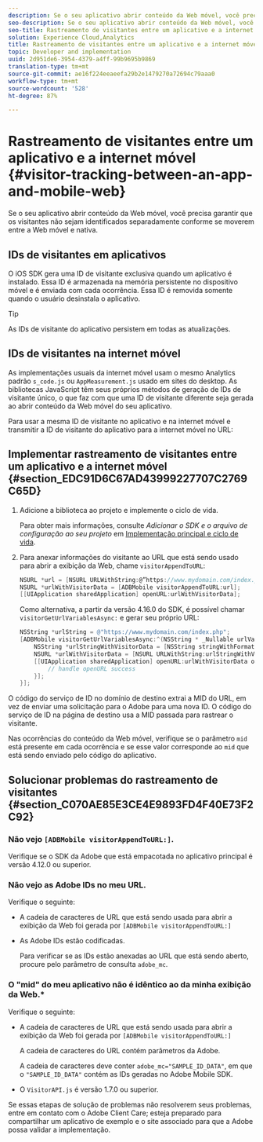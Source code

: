 ```yaml
---
description: Se o seu aplicativo abrir conteúdo da Web móvel, você precisa garantir que os visitantes não sejam identificados separadamente conforme se moverem entre a Web móvel e nativa.
seo-description: Se o seu aplicativo abrir conteúdo da Web móvel, você precisa garantir que os visitantes não sejam identificados separadamente conforme se moverem entre a Web móvel e nativa.
seo-title: Rastreamento de visitantes entre um aplicativo e a internet móvel
solution: Experience Cloud,Analytics
title: Rastreamento de visitantes entre um aplicativo e a internet móvel
topic: Developer and implementation
uuid: 2d951de6-3954-4379-a4ff-99b9695b9869
translation-type: tm+mt
source-git-commit: ae16f224eeaeefa29b2e1479270a72694c79aaa0
workflow-type: tm+mt
source-wordcount: '528'
ht-degree: 87%

---
```



# Rastreamento de visitantes entre um aplicativo e a internet móvel  {#visitor-tracking-between-an-app-and-mobile-web}

Se o seu aplicativo abrir conteúdo da Web móvel, você precisa garantir que os visitantes não sejam identificados separadamente conforme se moverem entre a Web móvel e nativa.

## IDs de visitantes em aplicativos

O iOS SDK gera uma ID de visitante exclusiva quando um aplicativo é instalado. Essa ID é armazenada na memória persistente no dispositivo móvel e é enviada com cada ocorrência. Essa ID é removida somente quando o usuário desinstala o aplicativo.

>[!TIP]
>
>As IDs de visitante do aplicativo persistem em todas as atualizações.

## IDs de visitantes na internet móvel

As implementações usuais da internet móvel usam o mesmo Analytics padrão `s_code.js` ou `AppMeasurement.js` usado em sites do desktop. As bibliotecas JavaScript têm seus próprios métodos de geração de IDs de visitante único, o que faz com que uma ID de visitante diferente seja gerada ao abrir conteúdo da Web móvel do seu aplicativo.

Para usar a mesma ID de visitante no aplicativo e na internet móvel e transmitir a ID de visitante do aplicativo para a internet móvel no URL:

## Implementar rastreamento de visitantes entre um aplicativo e a internet móvel {#section_EDC91D6C67AD43999227707C2769C65D}

1. Adicione a biblioteca ao projeto e implemente o ciclo de vida.

   Para obter mais informações, consulte *Adicionar o SDK e o arquivo de configuração ao seu projeto* em [Implementação principal e ciclo de vida](/help/ios/getting-started/dev-qs.md).
1. Para anexar informações do visitante ao URL que está sendo usado para abrir a exibição da Web, chame `visitorAppendToURL`:

   ```objective-c
   NSURL *url = [NSURL URLWithString:@”https://www.mydomain.com/index.php"]; 
   NSURL *urlWithVisitorData = [ADBMobile visitorAppendToURL:url]; 
   [[UIApplication sharedApplication] openURL:urlWithVisitorData];
   ```

   Como alternativa, a partir da versão 4.16.0 do SDK, é possível chamar `visitorGetUrlVariablesAsync:` e gerar seu próprio URL:

   ```objective-c
   NSString *urlString = @"https://www.mydomain.com/index.php"; 
   [ADBMobile visitorGetUrlVariablesAsync:^(NSString * _Nullable urlVariables) { 
       NSString *urlStringWithVisitorData = [NSString stringWithFormat:@"%@?%@", urlString, urlVariables]; 
       NSURL *urlWithVisitorData = [NSURL URLWithString:urlStringWithVisitorData]; 
       [[UIApplication sharedApplication] openURL:urlWithVisitorData options:@{} completionHandler:^(BOOL success) { 
           // handle openURL success 
       }]; 
   }];
   ```

O código do serviço de ID no domínio de destino extrai a MID do URL, em vez de enviar uma solicitação para o Adobe para uma nova ID. O código do serviço de ID na página de destino usa a MID passada para rastrear o visitante.

Nas ocorrências do conteúdo da Web móvel, verifique se o parâmetro `mid` está presente em cada ocorrência e se esse valor corresponde ao `mid` que está sendo enviado pelo código do aplicativo.

## Solucionar problemas do rastreamento de visitantes {#section_C070AE85E3CE4E9893FD4F40E73F2C92}

### Não vejo `[ADBMobile visitorAppendToURL:]`.

Verifique se o SDK da Adobe que está empacotada no aplicativo principal é versão 4.12.0 ou superior.

### Não vejo as Adobe IDs no meu URL.

Verifique o seguinte:

* A cadeia de caracteres de URL que está sendo usada para abrir a exibição da Web foi gerada por  `[ADBMobile visitorAppendToURL:]`

* As Adobe IDs estão codificadas.

   Para verificar se as IDs estão anexadas ao URL que está sendo aberto, procure pelo parâmetro de consulta `adobe_mc`.

### O &quot;mid&quot; do meu aplicativo não é idêntico ao da minha exibição da Web.*

Verifique o seguinte:

* A cadeia de caracteres de URL que está sendo usada para abrir a exibição da Web foi gerada por `[ADBMobile visitorAppendToURL:]`

   A cadeia de caracteres do URL contém parâmetros da Adobe.

   A cadeia de caracteres deve conter `adobe_mc="SAMPLE_ID_DATA"`, em que o `"SAMPLE_ID_DATA"` contém as IDs geradas no Adobe Mobile SDK.

* O `VisitorAPI.js` é versão 1.7.0 ou superior.

Se essas etapas de solução de problemas não resolverem seus problemas, entre em contato com o Adobe Client Care; esteja preparado para compartilhar um aplicativo de exemplo e o site associado para que a Adobe possa validar a implementação.
